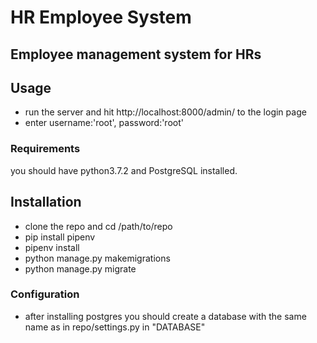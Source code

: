 # HR Employee System

## Employee management system for HRs

## Usage

-   run the server and hit http://localhost:8000/admin/ to the login page
-   enter username:'root', password:'root'

### Requirements

you should have python3.7.2 and PostgreSQL installed.

## Installation

-   clone the repo and cd /path/to/repo
-   pip install pipenv
-   pipenv install
-   python manage.py makemigrations
-   python manage.py migrate

### Configuration

-   after installing postgres you should create a database with the same name as in repo/settings.py in "DATABASE"
